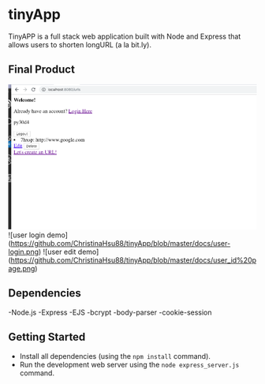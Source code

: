 # tinyApp

TinyAPP is a full stack web application built with Node and Express that allows users to shorten longURL (a la bit.ly).

## Final Product
![urls link demo](https://github.com/ChristinaHsu88/tinyApp/blob/master/docs/urls%20link.png)
![user login demo] (https://github.com/ChristinaHsu88/tinyApp/blob/master/docs/user-login.png)
![user edit demo] (https://github.com/ChristinaHsu88/tinyApp/blob/master/docs/user_id%20page.png)

## Dependencies

-Node.js
-Express
-EJS
-bcrypt
-body-parser
-cookie-session

## Getting Started

- Install all dependencies (using the `npm install` command).
- Run the development web server using the `node express_server.js` command.
